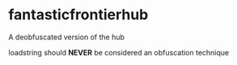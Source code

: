 # fantasticfrontierhub
A deobfuscated version of the hub

loadstring should __NEVER__ be considered an obfuscation technique
